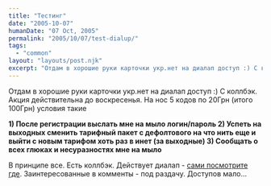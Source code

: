 ```yaml
---
title: "Тестинг"
date: "2005-10-07"
humanDate: "07 Oct, 2005"
permalink: "2005/10/07/test-dialup/"
tags: 
  - "common"
layout: "layouts/post.njk"
excerpt: "Отдам в хорошие руки карточки укр.нет на диалап доступ :) С коллбэк. Акция действительна до воскресенья."
---
```


Отдам в хорошие руки карточки укр.нет на диалап доступ :) С коллбэк. Акция действительна до воскресенья.<!--more-->
На нос 5 кодов по 20Грн (итого 100Грн) условия такие

<strong>1) После регистрации выслать мне на мыло логин/пароль
2) Успеть на выходных сменить тарифный пакет с дефолтового на что нить еще и выйти с новым тарифом хоть раз в инет (за выходные)
3) Сообщать о всех глюках и несуразностях мне на мыло</strong>


В принципе все. Есть коллбэк. Действует диалап - <a href="http://paycard.ukr.net:8080/pls/abs/htm.show?page_name=UN_START">сами посмотрите где</a>. Заинтересованные в комменты - под раздачу. Доступов мало...
